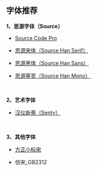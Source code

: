 ## 字体推荐

**1、思源字体（Source）**

* [Source Code Pro](https://github.com/adobe-fonts/source-code-pro)

* [思源宋体（Source Han Serif）](https://github.com/adobe-fonts/source-han-serif)

* [思源黑体（Source Han Sans）](https://github.com/adobe-fonts/source-han-sans)

* [思源等宽（Source Han Mono）](https://github.com/adobe-fonts/source-han-mono)

<br>

**2、艺术字体**

* [汉仪新蒂（Senty）](http://sentyfont.com)

<br>

**3、其他字体**

* [方正小标宋](https://www.foundertype.com/index.php/FontInfo/index/id/164)

* 仿宋_GB2312

